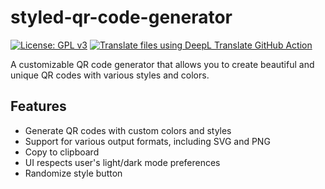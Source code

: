 # styled-qr-code-generator
[![License: GPL v3](https://img.shields.io/badge/License-GPLv3-blue.svg)](https://www.gnu.org/licenses/gpl-3.0)
[![Translate files using DeepL Translate GitHub Action](https://github.com/lyqht/styled-qr-code-generator/actions/workflows/translate.yml/badge.svg)](https://github.com/lyqht/styled-qr-code-generator/actions/workflows/translate.yml)

A customizable QR code generator that allows you to create beautiful and unique QR codes with various styles and colors.

## Features

- Generate QR codes with custom colors and styles
- Support for various output formats, including SVG and PNG
- Copy to clipboard
- UI respects user's light/dark mode preferences
- Randomize style button